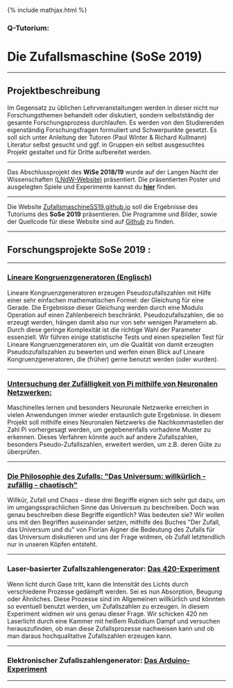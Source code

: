 {% include mathjax.html %}

### Q-Tutorium:

# Die Zufallsmaschine (SoSe 2019)

---

## Projektbeschreibung

Im Gegensatz zu üblichen Lehrveranstaltungen werden in dieser nicht nur
Forschungsthemen behandelt oder diskutiert, sondern selbstständig der
gesamte Forschungsprozess durchlaufen. Es werden von den Studierenden eigenständig Forschungsfragen formuliert und Schwerpunkte gesetzt. Es soll sich unter Anleitung der Tutoren (Paul Winter & Richard Kullmann) Literatur selbst gesucht und ggf. in Gruppen ein selbst ausgesuchtes Projekt gestaltet und für Dritte aufbereitet werden.

---

Das Abschlussprojekt des **WiSe 2018/19** wurde auf der Langen Nacht der
Wissenschaften [(LNdW-Website)](https://www.langenachtderwissenschaften.de/)
präsentiert. Die präsentierten Poster und ausgelegten Spiele und
Experimente kannst du [**hier**](projekt_WiSe1819/LNdW.md) finden.

---

Die Website [ZufallsmaschineSS19.github.io](ZufallsmaschineSS19.github.io) soll die Ergebnisse des Tutoriums des **SoSe 2019** präsentieren.
Die Programme und Bilder, sowie der Quellcode für diese
Website sind auf
[Github](https://github.com/ZufallsmaschineSS19/ZufallsmaschineSS19.github.io)
zu finden.

---

## Forschungsprojekte SoSe 2019 :

---

### [Lineare Kongruenzgeneratoren (Englisch)](LCG/lcg.md)

Lineare Kongruenzgeneratoren erzeugen Pseudozufallszahlen mit Hilfe einer sehr einfachen mathematischen Formel: der Gleichung für eine Gerade. Die Ergebnisse dieser Gleichung werden durch eine Modulo Operation auf einen Zahlenbereich beschränkt. Pseudozufallszahlen, die so erzeugt werden, hängen damit also nur von sehr wenigen Parametern ab. Durch diese geringe Komplexität ist die richtige Wahl der Parameter essenziell. Wir führen einige statistische Tests und einen speziellen Test für Lineare Kongruenzgeneratoren ein, um die Qualität von damit erzeugten Pseudozufallszahlen zu bewerten und werfen einen Blick auf Lineare Kongruenzgeneratoren, die (früher) gerne benutzt werden (oder wurden).

---

### [Untersuchung der Zufälligkeit von Pi mithilfe von Neuronalen Netzwerken:](ML_approach/pi_test_with_nn.md)
Maschinelles lernen und besonders Neuronale Netzwerke erreichen in vielen Anwendungen immer wieder erstaunlich gute Ergebnisse. In diesem Projekt soll mithilfe eines Neuronalen Netzwerks die Nachkommastellen der Zahl Pi vorhergesagt werden, um gegebenenfalls vorhadene Muster zu erkennen. Dieses Verfahren könnte auch auf andere Zufallszahlen, besonders Pseudo-Zufallszahlen, erweitert werden, um z.B. deren Güte zu überprüfen.

---

### [Die Philosophie des Zufalls: "Das Universum: willkürlich - zufällig - chaotisch"](sarah/sarah2.md)

Willkür, Zufall und Chaos - diese drei Begriffe eignen sich sehr gut dazu, um im umgangssprachlichen Sinne das Universum zu beschreiben. Doch was genau beschreiben diese Begriffe eigentlich? Was bedeuten sie? Wir wollen uns mit den Begriffen auseinander setzen, mithilfe des Buches "Der Zufall, das Universum und du" von Florian Aigner die Bedeutung des Zufalls für das Universum diskutieren und uns der Frage widmen, ob Zufall letztendlich nur in unseren Köpfen entsteht.

---

### Laser-basierter Zufallszahlengenerator: [Das 420-Experiment](420Experiment/side.md)

Wenn licht durch Gase tritt, kann die Intensität des Lichts durch verschiedene Prozesse gedämpft werden. Sei es nun Absorption, Beugung oder Ähnliches. Diese Prozesse sind im Allgemeinen willkürlich und könnten so eventuell benutzt werden, um Zufallszahlen zu erzeugen. In diesem Experiment widmen wir uns genau dieser Frage. Wir schicken 420 nm Laserlicht durch eine Kammer mit heißem Rubidium Dampf und versuchen herauszufinden, ob man diese Zufallsprozesse nachweisen kann und ob man daraus hochqualitative Zufallszahlen erzeugen kann.

---

### Elektronischer Zufallszahlengenerator: [Das Arduino-Experiment](ZehnerZufall/Baustelle.md)

---
